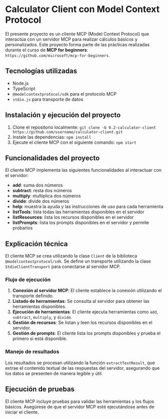 # <h1 aling='center'> Calculator Client con Model Context Protocol </h1>

El presente proyecto es un cliente MCP (Model Context Protocol) que interactúa con un servidor MCP para realizar cálculos básicos y personalizados. Este proyecto forma parte de las prácticas realizadas durante el curso de **MCP for beginners**: `https://github.com/microsoft/mcp-for-beginners`.

## Tecnologías utilizadas

*   Node.js
*   TypeScript
*   `@modelcontextprotocol/sdk` para el protocolo MCP
*   `stdio.js` para transporte de datos

## Instalación y ejecución del proyecto

1.  Clone el repositorio localmente: `git clone -b 0.2-calculator-client https://github.com/username/calculator-client.git`
2.  Instale las dependencias: `npm install`
3.  Ejecute el cliente MCP con el siguiente comando: `npm start`

## Funcionalidades del proyecto

El cliente MCP implementa las siguientes funcionalidades al interactuar con el servidor:

*   **add**: suma dos números
*   **subtract**: resta dos números
*   **multiply**: multiplica dos números
*   **divide**: divide dos números
*   **help**: muestra la ayuda y las instrucciones de uso para cada herramienta
*   **listTools**: lista todas las herramientas disponibles en el servidor
*   **listResources**: lista los recursos disponibles en el servidor
*   **listPrompts**: lista los prompts disponibles en el servidor y permite probarlos

## Explicación técnica

El cliente MCP se crea utilizando la clase `Client` de la biblioteca `@modelcontextprotocol/sdk`. Se define un transporte utilizando la clase `StdioClientTransport` para conectarse al servidor MCP.

### Flujo de ejecución

1. **Conexión al servidor MCP**: El cliente establece la conexión utilizando el transporte definido.
2. **Listado de herramientas**: Se consulta al servidor para obtener las herramientas disponibles.
3. **Ejecución de herramientas**: El cliente ejecuta herramientas como `add`, `subtract`, `multiply`, y `divide`.
4. **Gestión de recursos**: Se listan y leen los recursos disponibles en el servidor.
5. **Gestión de prompts**: El cliente lista los prompts disponibles y prueba el primero si está disponible.

### Manejo de resultados

Los resultados se procesan utilizando la función `extractTextResult`, que extrae el contenido textual de las respuestas del servidor, asegurando que los datos se presenten de manera legible y útil.

## Ejecución de pruebas

El cliente MCP incluye pruebas para validar las herramientas y los flujos básicos. Asegúrese de que el servidor MCP esté ejecutándose antes de iniciar el cliente.